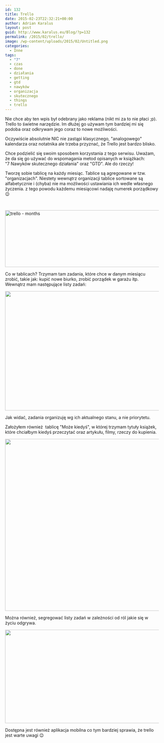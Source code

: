 ```yaml
---
id: 132
title: Trello
date: 2015-02-23T22:32:21+00:00
author: Adrian Karalus
layout: post
guid: http://www.karalus.eu/Blog/?p=132
permalink: /2015/02/trello/
image: /wp-content/uploads/2015/02/Untitled.png
categories:
  - Inne
tags:
  - "7"
  - czas
  - done
  - działania
  - getting
  - gtd
  - nawyków
  - organizacja
  - skutecznego
  - things
  - trello
---
```

Nie chce aby ten wpis był odebrany jako reklama (nikt mi za to nie płaci ;p).  
Trello to świetne narzędzie. Im dłużej go używam tym bardziej mi się podoba oraz odkrywam jego coraz to nowe możliwości.  
<!--more-->Oczywiście absolutnie NIC nie zastąpi klasycznego, "analogowego" kalendarza oraz notatnika ale trzeba przyznać, że Trello jest bardzo blisko.

Chce podzielić się swoim sposobem korzystania z tego serwisu. Uważam, że da się go używać do wspomagania metod opisanych w książkach:  
"7 Nawyków skutecznego działania" oraz "GTD". Ale do rzeczy!

Tworzę sobie tablicę na każdy miesiąc. Tablice są agregowane w tzw. "organizacjach". Niestety wewnątrz organizacji tablice sortowane są alfabetycznie i (chyba) nie ma możliwości ustawiania ich wedle własnego życzenia. z tego powodu każdemu miesiącowi nadaję numerek porządkowy 😉

&nbsp;

[<img class="alignnone size-full wp-image-133" src="https://i1.wp.com/www.karalus.eu/wp-content/uploads/2015/02/Untitled.png?resize=1401%2C186" alt="trello - months" width="1401" height="186" srcset="https://i1.wp.com/www.karalus.eu/wp-content/uploads/2015/02/Untitled.png?w=1401 1401w, https://i1.wp.com/www.karalus.eu/wp-content/uploads/2015/02/Untitled.png?resize=300%2C40 300w, https://i1.wp.com/www.karalus.eu/wp-content/uploads/2015/02/Untitled.png?resize=1024%2C136 1024w" sizes="(max-width: 1000px) 100vw, 1000px" data-recalc-dims="1" />](https://i1.wp.com/www.karalus.eu/wp-content/uploads/2015/02/Untitled.png)

Co w tablicach? Trzymam tam zadania, które chce w danym miesiącu zrobić, takie jak: kupić nowe biurko, zrobić porządek w garażu itp. Wewnątrz mam następujące listy zadań:

[<img class="alignnone wp-image-137 size-full" src="https://i2.wp.com/www.karalus.eu/wp-content/uploads/2015/02/Untitled1.png?resize=1086%2C391" alt="" width="1086" height="391" srcset="https://i2.wp.com/www.karalus.eu/wp-content/uploads/2015/02/Untitled1.png?w=1086 1086w, https://i2.wp.com/www.karalus.eu/wp-content/uploads/2015/02/Untitled1.png?resize=300%2C108 300w, https://i2.wp.com/www.karalus.eu/wp-content/uploads/2015/02/Untitled1.png?resize=1024%2C369 1024w" sizes="(max-width: 1000px) 100vw, 1000px" data-recalc-dims="1" />](https://i2.wp.com/www.karalus.eu/wp-content/uploads/2015/02/Untitled1.png)

Jak widać, zadania organizuję wg ich aktualnego stanu, a nie priorytetu.

Założyłem również  tablicę "Może kiedyś", w której trzymam tytuły książek, które chciałbym kiedyś przeczytać oraz artykułu, filmy, rzeczy do kupienia.

[<img class="alignnone wp-image-140 size-full" src="https://i2.wp.com/www.karalus.eu/wp-content/uploads/2015/02/Untitled2.png?resize=1617%2C563" alt="" width="1617" height="563" srcset="https://i2.wp.com/www.karalus.eu/wp-content/uploads/2015/02/Untitled2.png?w=1617 1617w, https://i2.wp.com/www.karalus.eu/wp-content/uploads/2015/02/Untitled2.png?resize=300%2C104 300w, https://i2.wp.com/www.karalus.eu/wp-content/uploads/2015/02/Untitled2.png?resize=1024%2C357 1024w" sizes="(max-width: 1000px) 100vw, 1000px" data-recalc-dims="1" />](https://i2.wp.com/www.karalus.eu/wp-content/uploads/2015/02/Untitled2.png)

Można również, segregować listy zadań w zależności od ról jakie się w życiu odgrywa.

[<img class="alignnone wp-image-143 size-full" src="https://i2.wp.com/www.karalus.eu/wp-content/uploads/2015/02/Untitled3.png?resize=1351%2C306" alt="" width="1351" height="306" srcset="https://i2.wp.com/www.karalus.eu/wp-content/uploads/2015/02/Untitled3.png?w=1351 1351w, https://i2.wp.com/www.karalus.eu/wp-content/uploads/2015/02/Untitled3.png?resize=300%2C68 300w, https://i2.wp.com/www.karalus.eu/wp-content/uploads/2015/02/Untitled3.png?resize=1024%2C232 1024w" sizes="(max-width: 1000px) 100vw, 1000px" data-recalc-dims="1" />](https://i2.wp.com/www.karalus.eu/wp-content/uploads/2015/02/Untitled3.png)

Dostępna jest również aplikacja mobilna co tym bardziej sprawia, że trello jest warte uwagi 😉